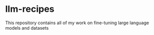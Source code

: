 # llm-recipes
This repository contains all of my work on fine-tuning large language models and datasets
